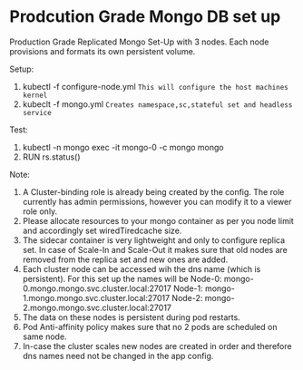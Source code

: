 # Prodcution Grade Mongo DB set up

Production Grade Replicated Mongo Set-Up with 3 nodes. Each node provisions and formats its own persistent volume. 

Setup:

1. kubectl -f configure-node.yml   `This will configure the host machines kernel`
2. kubeclt -f mongo.yml `Creates namespace,sc,stateful set and headless service`

Test:

1. kubectl -n mongo exec -it mongo-0 -c mongo mongo
2. RUN rs.status()

Note:

1. A Cluster-binding role is already being created by the config. The role currently has admin permissions, however you can modify it to a viewer role only.
2. Please allocate resources to your mongo container as per you node limit and accordingly set wiredTiredcache size.
3. The sidecar container is very lightweight and only to configure replica set. In case of Scale-In and Scale-Out it makes sure that old nodes are removed from the replica set and new ones are added. 
4. Each cluster node can be accessed wih the dns name (which is persistent). For this set up the names will be 
	Node-0: mongo-0.mongo.mongo.svc.cluster.local:27017
	Node-1: mongo-1.mongo.mongo.svc.cluster.local:27017
	Node-2: mongo-2.mongo.mongo.svc.cluster.local:27017
5. The data on these nodes is persistent during pod restarts.
6. Pod Anti-affinity policy makes sure that no 2 pods are scheduled on same node. 
7. In-case the cluster scales new nodes are created in order and therefore dns names need not be changed in the app config.  



